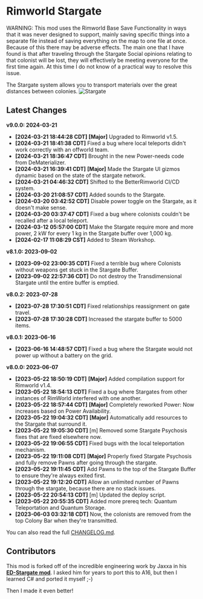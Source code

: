 # Rimworld Stargate
WARNING: This mod uses the Rimworld Base Save Functionality in ways that it was never designed to support, 
mainly saving specific things into a separate file instead of saving everything on the map to one file at 
once. Because of this there may be adverse effects. The main one that I have found is that after traveling 
through the Stargate Social opinions relating to that colonist will be lost, they will effectively be 
meeting everyone for the first time again. At this time I do not know of a practical way to resolve this issue.

The Stargate system allows you to transport materials over the great distances between colonies.
![Stargate](https://github.com/BetterRimworlds/Rimworld-Stargate/assets/1125541/375be511-ea8c-4964-bb56-93689ceb6535)

## Latest Changes

**v9.0.0: 2024-03-21**
* **[2024-03-21 18:44:28 CDT]** **[Major]** Upgraded to Rimworld v1.5.
* **[2024-03-21 18:41:38 CDT]** Fixed a bug where local teleports didn't work correctly with an offworld team.
* **[2024-03-21 18:36:47 CDT]** Brought in the new Power-needs code from DeMaterializer.
* **[2024-03-21 16:39:41 CDT]** **[Major]** Made the Stargate UI gizmos dynamic based on the state of the stargate network.
* **[2024-03-21 04:46:32 CDT]** Shifted to the BetterRimworld CI/CD system.
* **[2024-03-20 21:08:57 CDT]** Added sounds to the Stargate.
* **[2024-03-20 03:42:52 CDT]** Disable power toggle on the Stargate, as it doesn't make sense.
* **[2024-03-20 03:37:47 CDT]** Fixed a bug where colonists couldn't be recalled after a local teleport.
* **[2024-03-12 05:57:00 CDT]** Make the Stargate require more and more power, 2 kW for every 1 kg in the Stargate buffer over 1,000 kg.
* **[2024-02-17 11:08:29 CST]** Added to Steam Workshop.

**v8.1.0: 2023-09-02**
* **[2023-09-02 23:00:35 CDT]** Fixed a terrible bug where Colonists without weapons get stuck in the Stargate Buffer.
* **[2023-09-02 22:57:36 CDT]** Do not destroy the Transdimensional Stargate until the entire buffer is emptied.

**v8.0.2: 2023-07-28**
* **[2023-07-28 17:30:51 CDT]** Fixed relationships reassignment on gate travel.
* **[2023-07-28 17:30:28 CDT]** Increased the stargate buffer to 5000 items.

**v8.0.1: 2023-06-16**
* **[2023-06-16 14:48:57 CDT]** Fixed a bug where the Stargate would not power up without a battery on the grid.

**v8.0.0: 2023-06-07**
* **[2023-05-22 18:50:19 CDT]** **[Major]** Added compilation support for Rimworld v1.4.
* **[2023-05-22 18:54:13 CDT]** Fixed a bug where Stargates from other instances of RimWorld interfered with one another.
* **[2023-05-22 18:57:44 CDT]** **[Major]** Completely reworked Power: Now increases based on Power Availability.
* **[2023-05-22 19:04:32 CDT]** **[Major]** Automatically add resources to the Stargate that surround it.
* **[2023-05-22 19:05:30 CDT]** [m] Removed some Stargate Psychosis fixes that are fixed elsewhere now.
* **[2023-05-22 19:06:55 CDT]** Fixed bugs with the local teleportation mechanism.
* **[2023-05-22 19:11:08 CDT]** **[Major]** Properly fixed Stargate Psychosis and fully remove Pawns after going through the stargate.
* **[2023-05-22 19:11:45 CDT]** Add Pawns to the top of the Stargate Buffer to ensure they're always exited first.
* **[2023-05-22 19:12:20 CDT]** Allow an unlimited number of Pawns through the stargate, because there are no stack issues.
* **[2023-05-22 20:54:13 CDT]** [m] Updated the deploy script.
* **[2023-05-22 20:55:35 CDT]** Added more prereq tech: Quantum Teleportation and Quantum Storage.
* **[2023-06-03 03:32:18 CDT]** Now, the colonists are removed from the top Colony Bar when they're transmitted.

You can also read the full [CHANGELOG.md](CHANGELOG.md).

## Contributors

This mod is forked off of the incredible engineering work by Jaxxa in his [**ED-Stargate mod**](https://github.com/jaxxa/ED-Stargate).
I asked him for years to port this to A16, but then I learned C# and ported it myself ;-)

Then I made it even better!
